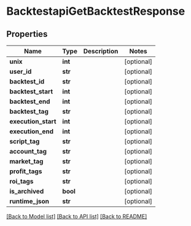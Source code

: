 # BacktestapiGetBacktestResponse

## Properties
Name | Type | Description | Notes
------------ | ------------- | ------------- | -------------
**unix** | **int** |  | [optional] 
**user_id** | **str** |  | [optional] 
**backtest_id** | **str** |  | [optional] 
**backtest_start** | **int** |  | [optional] 
**backtest_end** | **int** |  | [optional] 
**backtest_tag** | **str** |  | [optional] 
**execution_start** | **int** |  | [optional] 
**execution_end** | **int** |  | [optional] 
**script_tag** | **str** |  | [optional] 
**account_tag** | **str** |  | [optional] 
**market_tag** | **str** |  | [optional] 
**profit_tags** | **str** |  | [optional] 
**roi_tags** | **str** |  | [optional] 
**is_archived** | **bool** |  | [optional] 
**runtime_json** | **str** |  | [optional] 

[[Back to Model list]](../README.md#documentation-for-models) [[Back to API list]](../README.md#documentation-for-api-endpoints) [[Back to README]](../README.md)

